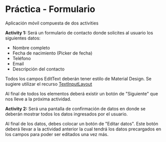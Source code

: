 # Práctica - Formulario

Aplicación móvil compuesta de dos activities

__Activity 1:__
Será un formulario de contacto donde solicites al usuario los siguientes datos:
- Nombre completo
- Fecha de nacimiento (Picker de fecha)
- Teléfono
- Email
- Descripción del contacto

Todos los campos EditText deberán tener estilo de Material Design.
Se sugiere utilizar el recurso [TextInputLayout](http://developer.android.com/intl/es/reference/android/support/design/widget/TextInputLayout.html)

Al final de todos los elementos deberá existir un botón de "Siguiente" que nos lleve a la próxima actividad.

__Activity 2:__
Será una pantalla de confirmación de datos en donde se deberán mostrar todos los datos ingresados por el usuario.

Al final de los datos, debes colocar un botón de "Editar datos". Este botón deberá llevar a la actividad anterior la cual tendrá los datos precargados en los campos para poder ser editados una vez más.